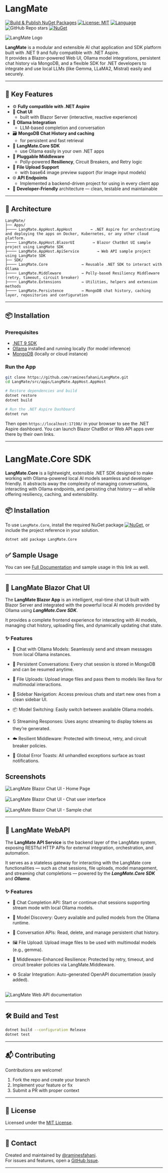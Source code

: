# LangMate

[![Build & Publish NuGet Packages](https://github.com/raminesfahani/LangMate/actions/workflows/nuget-packages.yml/badge.svg)](https://github.com/raminesfahani/LangMate/actions/workflows/nuget-packages.yml)
[![License: MIT](https://img.shields.io/badge/License-MIT-yellow.svg)](LICENSE)
[![Language](https://img.shields.io/github/languages/top/raminesfahani/LangMate)](https://github.com/raminesfahani/LangMate/search?l=c%23)
![GitHub Repo stars](https://img.shields.io/github/stars/raminesfahani/LangMate?style=social)
[![NuGet](https://img.shields.io/nuget/v/LangMate.Core)](https://www.nuget.org/packages/LangMate.Core)

![LangMate Logo](https://github.com/raminesfahani/LangMate/raw/main/logo.png)

**LangMate** is a modular and extensible AI chat application and SDK platform built with .NET 9 and fully compatible with .NET Aspire.  
It provides a Blazor-powered Web UI, Ollama model integrations, persistent chat history via MongoDB, and a flexible SDK for .NET developers to integrate and use local LLMs (like Gemma, LLaMA2, Mistral) easily and securely.

---

## 🌟 Key Features

- ⚙️ **Fully compatible with .NET Aspire**
- 💬 **Chat UI** 
    - built with Blazor Server (interactive, reactive experience)
- 🧠 **Ollama Integration** 
  - LLM-based completion and conversation
- 🗃 **MongoDB Chat History and caching** 
  - for persistent and fast retrieval
- 🔧 **LangMate.Core SDK** 
  - use Ollama easily in your own .NET apps
- 🧩 **Pluggable Middleware** 
  - Polly-powered **Resiliency**, Circuit Breakers, and Retry logic
- 🚀 **File Upload Support** 
  - with base64 image preview support (for image input models)
- 🌐 **API Endpoints** 
  - Implemented a backend-driven project for using in every client app
- 🧰 **Developer-Friendly** architecture — clean, testable and maintainable

---

## 🧠 Architecture

```
LangMate/
├── Apps/
├──── LangMate.AppHost.AppHost        → .NET Aspire for orchestrating and deploying the apps on Docker, Kubernetes, or any other cloud platform.
├──── LangMate.AppHost.BlazorUI        → Blazor ChatBot UI sample project using LangMate SDK
├──── LangMate.AppHost.ApiService        → Web API sample project using LangMate SDK
├── SDK/
├──── LangMate.Core               → Reusable .NET SDK to interact with Ollama
├──── LangMate.Middleware         → Polly-based Resiliency Middleware (retry, timeout, circuit breaker)
├──── LangMate.Extensions         → Utilities, helpers and extension methods
├──── LangMate.Persistence        → MongoDB chat history, caching layer, repositories and configuration
```

---

## 📦 Installation

### Prerequisites
- [.NET 9 SDK](https://dotnet.microsoft.com/en-us/download/dotnet/9.0)
- [Ollama](https://ollama.com/) installed and running locally (for model inference)
- [MongoDB](https://www.mongodb.com/) (locally or cloud instance)

### Run the App

```bash
git clone https://github.com/raminesfahani/LangMate.git
cd LangMate/src/apps/LangMate.AppHost.AppHost

# Restore dependencies and build
dotnet restore
dotnet build

# Run the .NET Aspire Dashboard
dotnet run
```

Then open `https://localhost:17198/` in your browser to see the .NET Aspire dashboard. You can launch Blazor ChatBot or Web API apps over there by their own links.

---

# LangMate.Core SDK

**LangMate.Core** is a lightweight, extensible .NET SDK designed to make working with Ollama-powered local AI models seamless and developer-friendly. It abstracts away the complexity of managing conversations, interacting with Ollama endpoints, and persisting chat history — all while offering resiliency, caching, and extensibility.

## 📦 Installation

To use `LangMate.Core`, install the required NuGet package [![NuGet](https://img.shields.io/nuget/v/LangMate.Core)](https://www.nuget.org/packages/LangMate.Core), or include the project reference in your solution.

```bash
dotnet add package LangMate.Core
```

## ✅ Sample Usage

You can see [Full Documentation](src/sdk/LangMate.Core/README.md) and sample usage in this link as well.

---

## 🧠 LangMate Blazor Chat UI

The **LangMate Blazor App** is an intelligent, real-time chat UI built with Blazor Server and integrated with the powerful local AI models provided by Ollama using ***LangMate.Core SDK***.

It provides a complete frontend experience for interacting with AI models, managing chat history, uploading files, and dynamically updating chat state.

### ✨ Features

- 🔁 Chat with Ollama Models: Seamlessly send and stream messages from local Ollama instances.

- 💬 Persistent Conversations: Every chat session is stored in MongoDB and can be resumed anytime.

- 📂 File Uploads: Upload image files and pass them to models like llava for multimodal interactions.

- 🧭 Sidebar Navigation: Access previous chats and start new ones from a clean sidebar UI.

- 📦 Model Switching: Easily switch between available Ollama models.

- 🔃 Streaming Responses: Uses async streaming to display tokens as they’re generated.

- ☁️ Resilient Middleware: Protected with timeout, retry, and circuit breaker policies.

- 🔔 Global Error Toasts: All unhandled exceptions surface as toast notifications.

## Screenshots

<div><img src="assets/chat-blazor-ui/home.png" alt="LangMate Blazor Chat UI - Home Page"/></div>
<br>
<div><img src="assets/chat-blazor-ui/chat-ui.jpg" alt="LangMate Blazor Chat UI - Chat user interface"/></div>
<br>
<div><img src="assets/chat-blazor-ui/sample-conversation.jpg" alt="LangMate Blazor Chat UI - Sample chat"/></div>

---

## 📡 LangMate WebAPI

The **LangMate API Service** is the backend layer of the LangMate system, exposing RESTful HTTP APIs for external integration, orchestration, and automation.

It serves as a stateless gateway for interacting with the LangMate core functionalities — such as chat sessions, file uploads, model management, and streaming chat completions — powered by the ***LangMate.Core SDK*** and ***Ollama***.

### ✨ Features

- 🔗 Chat Completion API: Start or continue chat sessions supporting stream mode with local Ollama models.

- 🧠 Model Discovery: Query available and pulled models from the Ollama runtime.

- 💬 Conversation APIs: Read, delete, and manage persistent chat history.

- 🖼️ File Upload: Upload image files to be used with multimodal models (e.g., gemma).

- 🔐 Middleware-Enhanced Resilience: Protected by retry, timeout, and circuit breaker policies via LangMate.Middleware.

- ⚙️ Scalar Integration: Auto-generated OpenAPI documentation (easily added).

<br>
<div><img src="assets/web-api/api-doc.png" alt="LangMate Web API documentation"/></div>

---

## 🛠️ Build and Test

```bash
dotnet build --configuration Release
dotnet test
```

---

## 📬 Contributing

Contributions are welcome!

1. Fork the repo and create your branch
2. Implement your feature or fix
3. Submit a PR with proper context

---

## 📄 License

Licensed under the [MIT License](LICENSE).

---

## 📣 Contact

Created and maintained by [@raminesfahani](https://github.com/raminesfahani).  
For issues and features, open a [GitHub Issue](https://github.com/raminesfahani/LangMate/issues).

---
